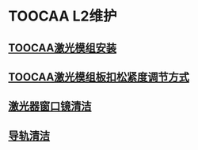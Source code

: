 ﻿---
sidebar_position: 5
sidebar_label: TOOCAA L2维护
---
# TOOCAA L2维护
## [TOOCAA激光模组安装](https://wiki.toocaa.com/toocaa-l2/Machine-Maintenance/installation-removal-tutorial)
## [TOOCAA激光模组板扣松紧度调节方式](https://wiki.toocaa.com/toocaa-l2/Machine-Maintenance/buckle-tightness-adjustment-method)
## [激光器窗口镜清洁](https://wiki.toocaa.com/toocaa-l2/Machine-Maintenance/clean-laser-window-mirrors)
## [导轨清洁](https://wiki.toocaa.com/toocaa-l2/Machine-Maintenance/clean-the-guide-rail)
